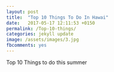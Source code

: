 ```yaml
---
layout: post
title:  "Top 10 Things To Do In Hawai"
date:   2017-05-17 12:11:53 +0150
permalink: /Top-10-things/
categories: jekyll update
image: /assets/images/3.jpg
fbcomments: yes
---
```


Top 10 Things to do this summer